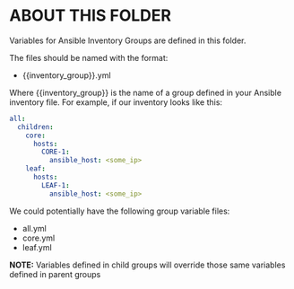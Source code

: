 # ABOUT THIS FOLDER
Variables for Ansible Inventory Groups are defined in this folder.  

The files should be named with the format:
- {{inventory_group}}.yml  

Where {{inventory_group}} is the name of a group defined in your Ansible inventory file. 
For example, if our inventory looks like this:
```yaml
all:
  children:
    core:
      hosts:
        CORE-1:
          ansible_host: <some_ip>
    leaf:
      hosts:
        LEAF-1:
          ansible_host: <some_ip>
```
We could potentially have the following group variable files:
- all.yml
- core.yml
- leaf.yml

**NOTE:** Variables defined in child groups will override those same variables defined in parent groups